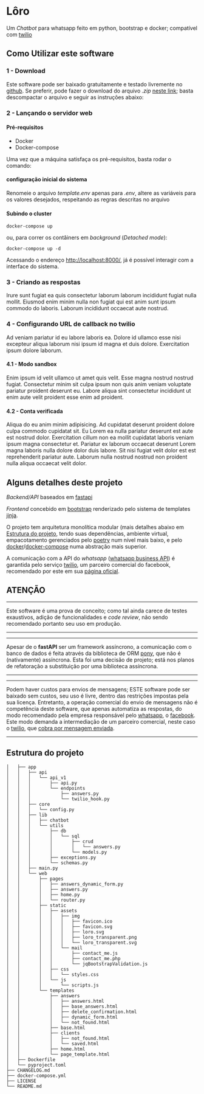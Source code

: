 # Lôro

Um *Chatbot* para whatsapp feito em python, bootstrap e docker;
compatível com [twilio](https://www.twilio.com/whatsapp)

## Como Utilizar este software

### 1 - Download

Este software pode ser baixado gratuitamente e testado livremente no
[github](https://github.com/marcusmello/loro). Se preferir, pode fazer o
download do arquivo *.zip* [neste
link](https://github.com/marcusmello/loro/archive/refs/heads/main.zip);
basta descompactar o arquivo e seguir as instruções abaixo:

### 2 - Lançando o servidor web

#### Pré-requisitos

- Docker
- Docker-compose

Uma vez que a máquina satisfaça os pré-requisitos, basta rodar o comando:

#### configuração inicial do sistema

Renomeie o arquivo *template.env* apenas para *.env*, altere as variáveis para os valores desejados, respeitando as regras descritas no arquivo

#### Subindo o cluster

    docker-compose up

ou, para correr os contâiners em *background* (*Detached mode*):

    docker-compose up -d

Acessando o endereço [http://localhost:8000/](http://localhost:8000/),
já é possível interagir com a interface do sistema.

### 3 - Criando as respostas

Irure sunt fugiat ea quis consectetur laborum laborum incididunt fugiat
nulla mollit. Eiusmod enim minim nulla non fugiat qui est anim sunt
ipsum commodo do laboris. Laborum incididunt occaecat aute nostrud.

### 4 - Configurando URL de callback no twilio

Ad veniam pariatur id eu labore laboris ea. Dolore id ullamco esse nisi
excepteur aliqua laborum nisi ipsum id magna et duis dolore.
Exercitation ipsum dolore laborum.

#### 4.1 - Modo sandbox

Enim ipsum id velit ullamco ut amet quis velit. Esse magna nostrud
nostrud fugiat. Consectetur minim sit culpa ipsum non quis anim veniam
voluptate pariatur proident deserunt eu. Labore aliqua sint consectetur
incididunt ut enim aute velit proident esse enim ad proident.

#### 4.2 - Conta verificada

Aliqua do eu anim minim adipisicing. Ad cupidatat deserunt proident
dolore culpa commodo cupidatat sit. Eu Lorem ea nulla pariatur deserunt
est aute est nostrud dolor. Exercitation cillum non ea mollit cupidatat
laboris veniam ipsum magna consectetur et. Pariatur ex laborum occaecat
deserunt Lorem magna laboris nulla dolore dolor duis labore. Sit nisi
fugiat velit dolor est est reprehenderit pariatur aute. Laborum nulla
nostrud nostrud non proident nulla aliqua occaecat velit dolor.

## Alguns detalhes deste projeto

*Backend/API* baseados em [fastapi](https://fastapi.tiangolo.com)

*Frontend* concebido em
[bootstrap](https://getbootstrap.com/docs/5.0/getting-started/introduction/)
renderizado pelo sistema de templates
[jinja](https://jinja.palletsprojects.com/en/3.0.x/).

O projeto tem arquitetura monolítica modular (mais detalhes abaixo em
[Estrutura do projeto](#estrutura-do-projeto), tendo suas dependências,
ambiente virtual, empacotamento gerenciados pelo [poetry](https://python-poetry.org/) num nível
mais baixo, e pelo
[docker](https://www.docker.com/)/[docker-compose](https://github.com/docker/compose)
numa abstração mais superior.

A comunicação com a API do *whatsapp* ([whatsapp business
API](https://www.whatsapp.com/business/?lang=pt_br)) é garantida pelo
serviço [twilio](https://www.twilio.com/whatsapp), um parceiro comercial
do facebook, recomendado por este em sua [página
oficial](https://www.facebook.com/business/partner-directory/search?solution_type=messaging&platforms=whatsapp).

## ATENÇÃO

---

Este software é uma prova de conceito; como tal ainda carece de testes
exaustivos, adição de funcionalidades e *code review*, não sendo
recomendado portanto seu uso em produção.

---

---

Apesar de o **fastAPI** ser um framework assíncrono, a comunicação com o
banco de dados é feita através da biblioteca de ORM
[pony](https://ponyorm.org/), que não é (nativamente) assíncrona. Esta
foi uma decisão de projeto; está nos planos de refatoração a
substituição por uma biblioteca assíncrona.

---

---

Podem haver custos para envios de mensagens; ESTE software pode ser
baixado sem custos, seu uso é livre, dentro das restrições impostas pela
sua licença. Entretanto, a operação comercial do envio de mensagens não
é competência deste software, que apenas automatiza as respostas, do
modo recomendado pela empresa responsável pelo
[whatsapp](https://www.whatsapp.com), o
[facebook](https://pt-br.facebook.com/). Este modo demanda a
intermediação de um parceiro comercial, neste caso o
[twilio](https://www.twilio.com), que [cobra por mensagem
enviada](https://www.twilio.com/whatsapp/pricing/br).

---

## Estrutura do projeto

```├── app
│   ├── app
│   │   ├── api
│   │   │   └── api_v1
│   │   │       ├── api.py
│   │   │       └── endpoints
│   │   │           ├── answers.py
│   │   │           └── twilio_hook.py
│   │   ├── core
│   │   │   └── config.py
│   │   ├── lib
│   │   │   ├── chatbot
│   │   │   └── utils
│   │   │       ├── db
│   │   │       │   └── sql
│   │   │       │       ├── crud
│   │   │       │       │   └── answers.py
│   │   │       │       └── models.py
│   │   │       ├── exceptions.py
│   │   │       └── schemas.py
│   │   ├── main.py
│   │   └── web
│   │       ├── pages
│   │       │   ├── answers_dynamic_form.py
│   │       │   ├── answers.py
│   │       │   ├── home.py
│   │       │   └── router.py
│   │       ├── static
│   │       │   ├── assets
│   │       │   │   ├── img
│   │       │   │   │   ├── favicon.ico
│   │       │   │   │   ├── favicon.svg
│   │       │   │   │   ├── loro.svg
│   │       │   │   │   ├── loro_transparent.png
│   │       │   │   │   └── loro_transparent.svg
│   │       │   │   └── mail
│   │       │   │       ├── contact_me.js
│   │       │   │       ├── contact_me.php
│   │       │   │       └── jqBootstrapValidation.js
│   │       │   ├── css
│   │       │   │   └── styles.css
│   │       │   └── js
│   │       │       └── scripts.js
│   │       └── templates
│   │           ├── answers
│   │           │   ├── answers.html
│   │           │   ├── base_answers.html
│   │           │   ├── delete_confirmation.html
│   │           │   ├── dynamic_form.html
│   │           │   └── not_found.html
│   │           ├── base.html
│   │           ├── clients
│   │           │   ├── not_found.html
│   │           │   └── saved.html
│   │           ├── home.html
│   │           └── page_template.html
│   ├── Dockerfile
│   └── pyproject.toml
├── CHANGELOG.md
├── docker-compose.yml
├── LICENSE
└── README.md
```
